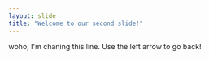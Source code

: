 ```yaml
---
layout: slide
title: "Welcome to our second slide!"
---
```

woho, I'm chaning this line.
Use the left arrow to go back!

